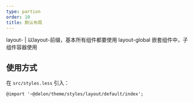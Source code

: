 ```yaml
---
type: partion
order: 10
title: 默认布局
---
```


 layout- | 以layout-前缀，基本所有组件都要使用
 layout-global  嵌套组件中，子组件容器使用




## 使用方式

在 `src/styles.less` 引入：

```less
@import '~@delon/theme/styles/layout/default/index';
```
